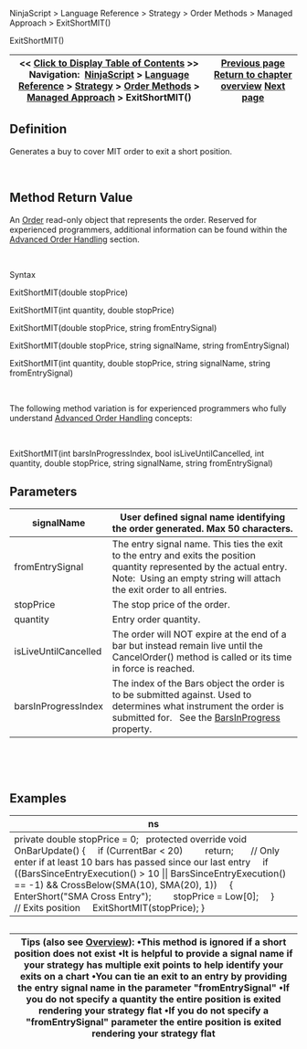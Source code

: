 ﻿


NinjaScript \> Language Reference \> Strategy \> Order Methods \> Managed Approach \> ExitShortMIT()






















ExitShortMIT()







| \<\< [Click to Display Table of Contents](exitshortmit.md) \>\> **Navigation:**     [NinjaScript](ninjascript.md) \> [Language Reference](language_reference_wip.md) \> [Strategy](strategy.md) \> [Order Methods](order_methods.md) \> [Managed Approach](managed_approach.md) \> ExitShortMIT() | [Previous page](exitshortlimit.md) [Return to chapter overview](managed_approach.md) [Next page](exitshortstoplimit.md) |
| --- | --- |











## Definition


Generates a buy to cover MIT order to exit a short position.


 


## Method Return Value


An [Order](order.md) read\-only object that represents the order. Reserved for experienced programmers, additional information can be found within the [Advanced Order Handling](advanced_order_handling.md) section.   

 


Syntax  

ExitShortMIT(double stopPrice)


ExitShortMIT(int quantity, double stopPrice)   

ExitShortMIT(double stopPrice, string fromEntrySignal)


ExitShortMIT(double stopPrice, string signalName, string fromEntrySignal)


ExitShortMIT(int quantity, double stopPrice, string signalName, string fromEntrySignal)


 


The following method variation is for experienced programmers who fully understand [Advanced Order Handling](advanced_order_handling.md) concepts:


 


ExitShortMIT(int barsInProgressIndex, bool isLiveUntilCancelled, int quantity, double stopPrice, string signalName, string fromEntrySignal)


## 


## Parameters




| signalName | User defined signal name identifying the order generated. Max 50 characters. |
| --- | --- |
| fromEntrySignal | The entry signal name. This ties the exit to the entry and exits the position quantity represented by the actual entry.    Note:  Using an empty string will attach the exit order to all entries. |
| stopPrice | The stop price of the order. |
| quantity | Entry order quantity. |
| isLiveUntilCancelled | The order will NOT expire at the end of a bar but instead remain live until the CancelOrder() method is called or its time in force is reached. |
| barsInProgressIndex | The index of the Bars object the order is to be submitted against. Used to determines what instrument the order is submitted for.   See the [BarsInProgress](barsinprogress.md) property. |



 


 


## 


## Examples




| ns |
| --- |
| private double stopPrice \= 0;   protected override void OnBarUpdate() {      if (CurrentBar \< 20)          return;        // Only enter if at least 10 bars has passed since our last entry      if ((BarsSinceEntryExecution() \> 10 \|\| BarsSinceEntryExecution() \=\= \-1) \&\& CrossBelow(SMA(10), SMA(20), 1))      {          EnterShort("SMA Cross Entry");          stopPrice \= Low\[0];      }        // Exits position      ExitShortMIT(stopPrice); } |



## 


## 




| Tips (also see [Overview](managed_approach.md)): •This method is ignored if a short position does not exist •It is helpful to provide a signal name if your strategy has multiple exit points to help identify your exits on a chart •You can tie an exit to an entry by providing the entry signal name in the parameter "fromEntrySignal" •If you do not specify a quantity the entire position is exited rendering your strategy flat •If you do not specify a "fromEntrySignal" parameter the entire position is exited rendering your strategy flat |
| --- |









